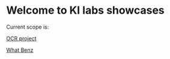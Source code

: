 # Welcome to KI labs showcases

Current scope is:

[OCR project](pages/ocr_poc.md) 

[What Benz](pages/what_benz.md) 
